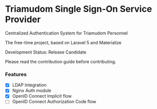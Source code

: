 # Triamudom Single Sign-On Service Provider
Centralized Authentication System for Triamudom Personnel

The free-time project, based on Laravel 5 and Materialize

Development Status: Release Candidate

Please read the contribution guide before contributing.


### Features
- [x] LDAP Integration
- [x] Nginx Auth module
- [x] OpenID Connect Implicit flow
- [ ] OpenID Connect Authorization Code flow